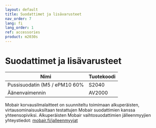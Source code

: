 ```yaml
---
layout: default
title: Suodattimet ja lisävarusteet
nav_order: 7
lang: fi
lang_order: 1
ref: accessories
product: m2030s
---
```


# Suodattimet ja lisävarusteet

| Nimi                          | Tuotekoodi    |
| ----------------------------- | ------------- |
| Pussisuodatin (M5 / ePM10 60% | S2040         |
| Äänenvaimennin                | AV2000        |

Mobair korvausilmalaitteet on suunniteltu toimimaan alkuperäisten, virtausominaisuuksiltaan testattujen Mobair suodattimien kanssa yhteensopiviksi. Alkuperäisten Mobair vaihtosuodattimien jälleenmyyjien yhteystiedot: [mobair.fi/jalleenmyyjat](https://mobair.fi/jalleenmyyjat)
